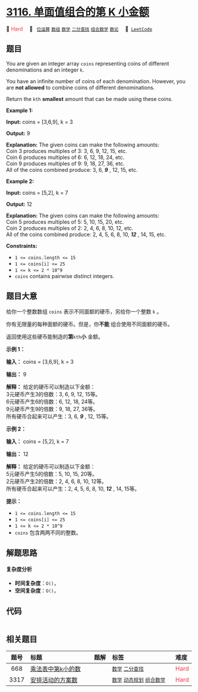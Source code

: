 # [3116. 单面值组合的第 K 小金额](https://leetcode.com/problems/kth-smallest-amount-with-single-denomination-combination)

🔴 <font color=#ff334b>Hard</font>&emsp; 🔖&ensp; [`位运算`](/outline/tag/bit-manipulation.md) [`数组`](/outline/tag/array.md) [`数学`](/outline/tag/math.md) [`二分查找`](/outline/tag/binary-search.md) [`组合数学`](/outline/tag/combinatorics.md) [`数论`](/outline/tag/number-theory.md)&emsp; 🔗&ensp;[`LeetCode`](https://leetcode.com/problems/kth-smallest-amount-with-single-denomination-combination)

## 题目

You are given an integer array `coins` representing coins of different
denominations and an integer `k`.

You have an infinite number of coins of each denomination. However, you are
**not allowed** to combine coins of different denominations.

Return the `kth` **smallest** amount that can be made using these coins.



**Example 1:**

**Input:** coins = [3,6,9], k = 3

**Output:** 9

**Explanation:** The given coins can make the following amounts:  
Coin 3 produces multiples of 3: 3, 6, 9, 12, 15, etc.  
Coin 6 produces multiples of 6: 6, 12, 18, 24, etc.  
Coin 9 produces multiples of 9: 9, 18, 27, 36, etc.  
All of the coins combined produce: 3, 6, _**9**_ , 12, 15, etc.

**Example 2:**

**Input:** coins = [5,2], k = 7

**Output:** 12

**Explanation:** The given coins can make the following amounts:  
Coin 5 produces multiples of 5: 5, 10, 15, 20, etc.  
Coin 2 produces multiples of 2: 2, 4, 6, 8, 10, 12, etc.  
All of the coins combined produce: 2, 4, 5, 6, 8, 10, _**12**_ , 14, 15, etc.



**Constraints:**

  * `1 <= coins.length <= 15`
  * `1 <= coins[i] <= 25`
  * `1 <= k <= 2 * 10^9`
  * `coins` contains pairwise distinct integers.


## 题目大意

给你一个整数数组 `coins` 表示不同面额的硬币，另给你一个整数 `k` 。

你有无限量的每种面额的硬币。但是，你**不能** 组合使用不同面额的硬币。

返回使用这些硬币能制造的**第**`kth`**小** 金额。



**示例 1：**

**输入：** coins = [3,6,9], k = 3

**输出：** 9

**解释：** 给定的硬币可以制造以下金额：  
3元硬币产生3的倍数：3, 6, 9, 12, 15等。  
6元硬币产生6的倍数：6, 12, 18, 24等。  
9元硬币产生9的倍数：9, 18, 27, 36等。  
所有硬币合起来可以产生：3, 6, _**9**_ , 12, 15等。

**示例 2：**

**输入：** coins = [5,2], k = 7

**输出：** 12

**解释：** 给定的硬币可以制造以下金额：  
5元硬币产生5的倍数：5, 10, 15, 20等。  
2元硬币产生2的倍数：2, 4, 6, 8, 10, 12等。  
所有硬币合起来可以产生：2, 4, 5, 6, 8, 10, _**12**_ , 14, 15等。



**提示：**

  * `1 <= coins.length <= 15`
  * `1 <= coins[i] <= 25`
  * `1 <= k <= 2 * 10^9`
  * `coins` 包含两两不同的整数。


## 解题思路

#### 复杂度分析

- **时间复杂度**：`O()`，
- **空间复杂度**：`O()`，

## 代码

```javascript

```

## 相关题目

<!-- prettier-ignore -->
| 题号 | 标题 | 题解 | 标签 | 难度 |
| :------: | :------ | :------: | :------ | :------ |
| 668 | [乘法表中第k小的数](https://leetcode.com/problems/kth-smallest-number-in-multiplication-table) |  |  [`数学`](/outline/tag/math.md) [`二分查找`](/outline/tag/binary-search.md) | <font color=#ff334b>Hard</font> |
| 3317 | [安排活动的方案数](https://leetcode.com/problems/find-the-number-of-possible-ways-for-an-event) |  |  [`数学`](/outline/tag/math.md) [`动态规划`](/outline/tag/dynamic-programming.md) [`组合数学`](/outline/tag/combinatorics.md) | <font color=#ff334b>Hard</font> |

<style>
.blue {
    background-color: #096dd9;
    padding: 0.25rem 0.5rem;
    margin: 0;
    font-size: 0.85em;
    border-radius: 3px;
    color: white;
    font-weight: 500;
}
table th:first-of-type { width: 10%; }
table th:nth-of-type(2) { width: 35%; }
table th:nth-of-type(3) { width: 10%; }
table th:nth-of-type(4) { width: 35%; }
table th:nth-of-type(5) { width: 10%; }
</style>
